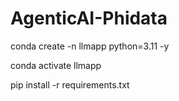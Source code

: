 # AgenticAI-Phidata

conda create -n llmapp python=3.11 -y

conda activate llmapp

pip install -r requirements.txt